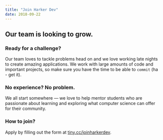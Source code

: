 ```yaml
---
title: "Join Harker Dev"
date: 2018-09-22
---
```


## Our team is looking to grow.


### Ready for a challenge?
Our team loves to tackle problems head on and we love working late nights to create amazing applications. We work with large amounts of code and important projects, so make sure you have the time to be able to `commit` (ha - get it).


### No experience? No problem.
We all start somewhere — we love to help mentor students who are passionate about learning and exploring what computer science can offer for their community.

### How to join?
Apply by filling out the form at [tiny.cc/joinharkerdev](tiny.cc/joinharkerdev).